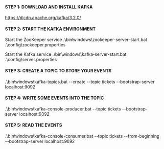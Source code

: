 #### STEP 1: DOWNLOAD AND INSTALL KAFKA
https://dlcdn.apache.org/kafka/3.2.0/

####  STEP 2: START THE KAFKA ENVIRONMENT
Start the ZooKeeper service
.\bin\windows\zookeeper-server-start.bat .\config\zookeeper.properties

Start the Kafka service
.\bin\windows\kafka-server-start.bat .\config\server.properties

#### STEP 3: CREATE A TOPIC TO STORE YOUR EVENTS
.\bin\windows\kafka-topics.bat --create --topic tickets --bootstrap-server localhost:9092

#### STEP 4: WRITE SOME EVENTS INTO THE TOPIC
.\bin\windows\kafka-console-producer.bat --topic tickets --bootstrap-server localhost:9092

#### STEP 5:  READ THE EVENTS
.\bin\windows\kafka-console-consumer.bat --topic tickets --from-beginning --bootstrap-server localhost:9092

